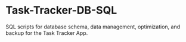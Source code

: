 # Task-Tracker-DB-SQL
SQL scripts for database schema, data management, optimization, and backup for the Task Tracker App.
